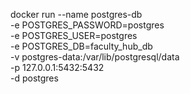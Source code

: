 
docker run --name postgres-db \
  -e POSTGRES_PASSWORD=postgres \
  -e POSTGRES_USER=postgres \
  -e POSTGRES_DB=faculty_hub_db \
  -v postgres-data:/var/lib/postgresql/data \
  -p 127.0.0.1:5432:5432 \
  -d postgres